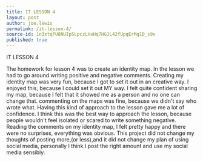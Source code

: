 ```yaml
---
title: IT LESSON 4
layout: post
author: joe.lewis
permalink: /it-lesson-4/
source-id: 1n3xtqPU8NUIpSLpczLHxHq7HGJL42fUpqErMq1D_s9s
published: true
---
```

IT LESSON 4

The homework for lesson 4 was to create an identity map. In the lesson we had to go around writing positive and negative comments. Creating my identity map was very fun, because I got to set it out in an creative way. I enjoyed this, because I could set it out MY way. I felt quite confident sharing my map, because I felt that it showed me as a person and no one can change that. commenting on the maps was fine, because we didn't say who wrote what. Having this kind of approach to the lesson gave me a lot of confidence. I think this was the best way to approach the lesson, because people wouldn't feel isolated or scared to write something negative. Reading the comments on my identity map, I felt pretty happy and there were no surprises, everything was obvious. This project did not change my thoughts of posting more,(or less),and it did not change my plan of using social media, personally I think I post the right amount and use my social media sensibly.

